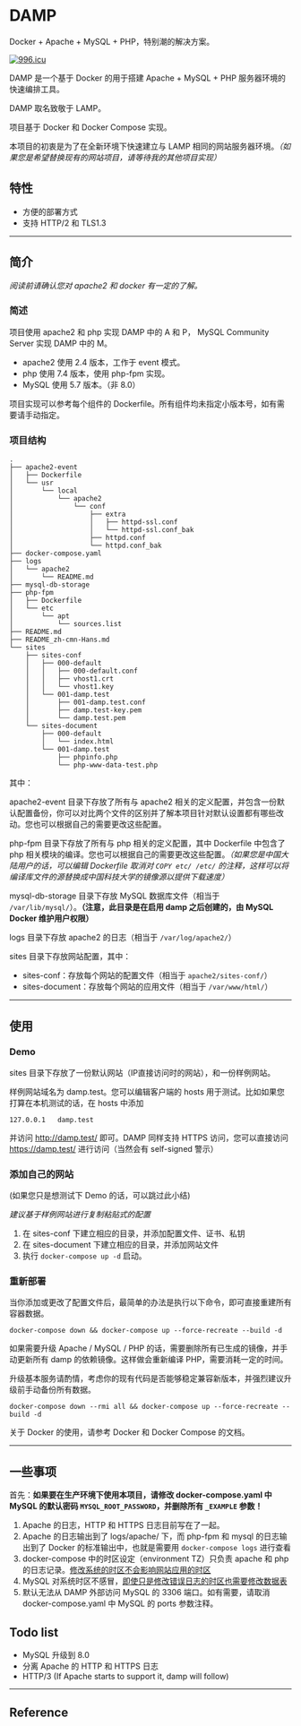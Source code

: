 # DAMP

Docker + Apache + MySQL + PHP，特别潮的解决方案。

[![996.icu](https://img.shields.io/badge/link-996.icu-red.svg)](https://996.icu)

DAMP 是一个基于 Docker 的用于搭建 Apache + MySQL + PHP 服务器环境的快速编排工具。

DAMP 取名致敬于 LAMP。

项目基于 Docker 和 Docker Compose 实现。

本项目的初衷是为了在全新环境下快速建立与 LAMP 相同的网站服务器环境。*（如果您是希望替换现有的网站项目，请等待我的其他项目实现）*

## 特性

- 方便的部署方式
- 支持 HTTP/2 和 TLS1.3

------

## 简介

*阅读前请确认您对 apache2 和 docker 有一定的了解。*

### 简述

项目使用 apache2 和 php 实现 DAMP 中的 A 和 P， MySQL Community Server 实现 DAMP 中的 M。

- apache2 使用 2.4 版本，工作于 event 模式。
- php 使用 7.4 版本，使用 php-fpm 实现。
- MySQL 使用 5.7 版本。（非 8.0）

项目实现可以参考每个组件的 Dockerfile。所有组件均未指定小版本号，如有需要请手动指定。

### 项目结构

```
.
├── apache2-event
│   ├── Dockerfile
│   └── usr
│       └── local
│           └── apache2
│               └── conf
│                   ├── extra
│                   │   ├── httpd-ssl.conf
│                   │   └── httpd-ssl.conf_bak
│                   ├── httpd.conf
│                   └── httpd.conf_bak
├── docker-compose.yaml
├── logs
│   └── apache2
│       └── README.md
├── mysql-db-storage
├── php-fpm
│   ├── Dockerfile
│   └── etc
│       └── apt
│           └── sources.list
├── README.md
├── README_zh-cmn-Hans.md
└── sites
    ├── sites-conf
    │   ├── 000-default
    │   │   ├── 000-default.conf
    │   │   ├── vhost1.crt
    │   │   └── vhost1.key
    │   └── 001-damp.test
    │       ├── 001-damp.test.conf
    │       ├── damp.test-key.pem
    │       └── damp.test.pem
    └── sites-document
        ├── 000-default
        │   └── index.html
        └── 001-damp.test
            ├── phpinfo.php
            └── php-www-data-test.php
```

其中：

apache2-event 目录下存放了所有与 apache2 相关的定义配置，并包含一份默认配置备份，你可以对比两个文件的区别并了解本项目针对默认设置都有哪些改动。您也可以根据自己的需要更改这些配置。

php-fpm 目录下存放了所有与 php 相关的定义配置，其中 Dockerfile 中包含了 php 相关模块的编译。您也可以根据自己的需要更改这些配置。*（如果您是中国大陆用户的话，可以编辑 Dockerfile 取消对 `COPY etc/ /etc/` 的注释，这样可以将编译库文件的源替换成中国科技大学的镜像源以提供下载速度）*

mysql-db-storage 目录下存放 MySQL 数据库文件（相当于 `/var/lib/mysql/`）。**（注意，此目录是在启用 damp 之后创建的，由 MySQL Docker 维护用户权限）**

logs 目录下存放 apache2 的日志（相当于 `/var/log/apache2/`）

sites 目录下存放网站配置，其中：

- sites-conf：存放每个网站的配置文件（相当于 `apache2/sites-conf/`）
- sites-document：存放每个网站的应用文件（相当于 `/var/www/html/`）

------

## 使用

### Demo

sites 目录下存放了一份默认网站（IP直接访问时的网站），和一份样例网站。

样例网站域名为 damp.test。您可以编辑客户端的 hosts 用于测试。比如如果您打算在本机测试的话，在 hosts 中添加

```
127.0.0.1	damp.test
```

并访问 http://damp.test/ 即可。DAMP 同样支持 HTTPS 访问，您可以直接访问 https://damp.test/ 进行访问（当然会有 self-signed 警示）

### 添加自己的网站

(如果您只是想测试下 Demo 的话，可以跳过此小结)

*建议基于样例网站进行复制粘贴式的配置*

1. 在 sites-conf 下建立相应的目录，并添加配置文件、证书、私钥
2. 在 sites-document 下建立相应的目录，并添加网站文件
3. 执行 `docker-compose up -d` 启动。

### 重新部署

当你添加或更改了配置文件后，最简单的办法是执行以下命令，即可直接重建所有容器数据。

```
docker-compose down && docker-compose up --force-recreate --build -d
```

如果需要升级 Apache / MySQL / PHP 的话，需要删除所有已生成的镜像，并手动更新所有 damp 的依赖镜像。这样做会重新编译 PHP，需要消耗一定的时间。

升级基本服务请酌情，考虑你的现有代码是否能够稳定兼容新版本，并强烈建议升级前手动备份所有数据。

```
docker-compose down --rmi all && docker-compose up --force-recreate --build -d
```

关于 Docker 的使用，请参考 Docker 和 Docker Compose 的文档。

------

## 一些事项

首先：**如果要在生产环境下使用本项目，请修改 docker-compose.yaml 中 MySQL 的默认密码 `MYSQL_ROOT_PASSWORD`，并删除所有 `_EXAMPLE` 参数！**

1. Apache 的日志，HTTP 和 HTTPS 日志目前写在了一起。
2. Apache 的日志输出到了 logs/apache/ 下，而 php-fpm 和 mysql 的日志输出到了 Docker 的标准输出中，也就是需要用 `docker-compose logs` 进行查看
3. docker-compose 中的时区设定（environment TZ）只负责 apache 和 php 的日志记录。[修改系统的时区不会影响网站应用的时区][1]
4. MySQL 对系统时区不感冒，[即使只是修改错误日志的时区也需要修改数据表][2]
5. 默认无法从 DAMP 外部访问 MySQL 的 3306 端口。如有需要，请取消 docker-compose.yaml 中 MySQL 的 ports 参数注释。

## Todo list

- MySQL 升级到 8.0
- 分离 Apache 的 HTTP 和 HTTPS 日志
- HTTP/3 (If Apache starts to support it, damp will follow)

------

## Reference

[1]: https://www.php.net/manual/en/function.date-default-timezone-get.php
[2]: https://dev.mysql.com/doc/refman/5.7/en/server-system-variables.html#sysvar_log_timestamps
